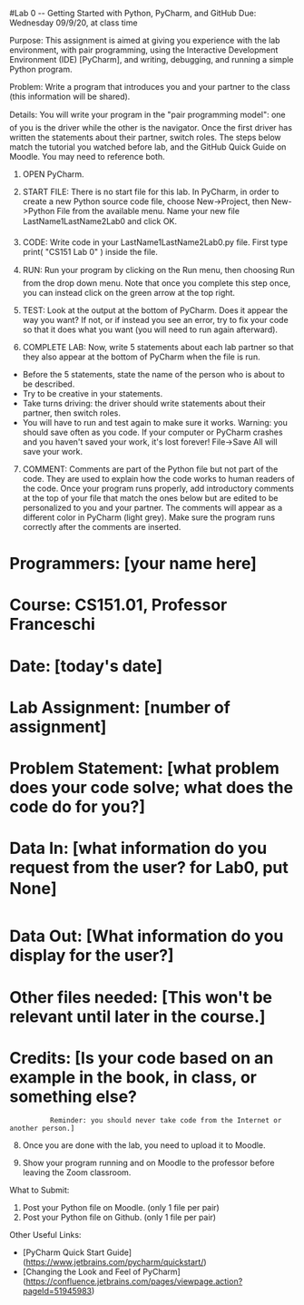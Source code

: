#Lab 0 -- Getting Started with Python, PyCharm, and GitHub
Due: Wednesday 09/9/20, at class time

Purpose:  This assignment is aimed at giving you experience with the lab environment, with pair programming, using the Interactive Development Environment (IDE) [PyCharm], and writing, debugging, and running a simple Python program.

Problem: Write a program that introduces you and your partner to the class (this information will be shared). 

Details: You will write your program in the "pair programming model": one of you is the driver while the other is the navigator.  Once the first driver has written the statements about their partner, switch roles. The steps below match the tutorial you watched before lab, and the GitHub Quick Guide on Moodle. You may need to reference both.

1.	OPEN PyCharm.

2.	START FILE: There is no start file for this lab. In PyCharm, in order to create a new Python source code file, choose New->Project, then New->Python File from the available menu. Name your new file LastName1LastName2Lab0 and click OK. 

3.	CODE: Write code in your LastName1LastName2Lab0.py file. First type   
print( "CS151 Lab 0" )
inside the file.

4.	RUN: Run your program by clicking on the Run menu, then choosing Run from the drop down menu. Note that once you complete this step once, you can instead click on the green arrow at the top right.

5.	TEST: Look at the output at the bottom of PyCharm. Does it appear the way you want? If not, or if instead you see an error, try to fix your code so that it does what you want (you will need to run again afterward).

6.	COMPLETE LAB: Now, write 5 statements about each lab partner so that they also appear at the bottom of PyCharm when the file is run. 
  * Before the 5 statements, state the name of the person who is about to be described. 
  * Try to be creative in your statements. 
  * Take turns driving: the driver should write statements about their partner, then switch roles. 
  * You will have to run and test again to make sure it works. Warning: you should save often as you code. If your computer or PyCharm crashes and you haven't saved your work, it's lost forever! File->Save All will save your work.

7.	COMMENT: Comments are part of the Python file but not part of the code. They are used to explain how the code works to human readers of the code.  Once your program runs properly, add introductory comments at the top of your file that match the ones below but are edited to be personalized to you and your partner. The comments will appear as a different color in PyCharm (light grey). Make sure the program runs correctly after the comments are inserted.
  
  # Programmers:  [your name here]
  # Course:  CS151.01, Professor Franceschi
  # Date: [today's date]
  # Lab Assignment:  [number of assignment]
  # Problem Statement:  [what problem does your code solve; what does the code do for you?]
  # Data In: [what information do you request from the user? for Lab0, put None]
  # Data Out:  [What information do you display for the user?]
  # Other files needed:  [This won't be relevant until later in the course.]
  # Credits: [Is your code based on an example in the book, in class, or something else?  
              Reminder: you should never take code from the Internet or another person.]
  
8.	Once you are done with the lab, you need to upload it to Moodle.

9. Show your program running and on Moodle to the professor before leaving the Zoom classroom.

What to Submit:

1.	Post your Python file on Moodle. (only 1 file per pair)
2.	Post your Python file on Github. (only 1 file per pair)

Other Useful Links:

* [PyCharm Quick Start Guide] (https://www.jetbrains.com/pycharm/quickstart/)
* [Changing the Look and Feel of PyCharm] (https://confluence.jetbrains.com/pages/viewpage.action?pageId=51945983)
